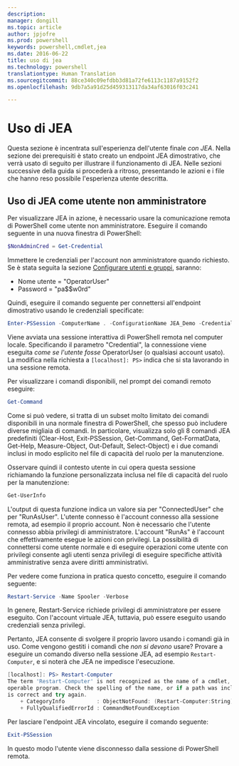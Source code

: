 ```yaml
---
description: 
manager: dongill
ms.topic: article
author: jpjofre
ms.prod: powershell
keywords: powershell,cmdlet,jea
ms.date: 2016-06-22
title: uso di jea
ms.technology: powershell
translationtype: Human Translation
ms.sourcegitcommit: 88ce340c09efdbb3d81a72fe6113c1187a9152f2
ms.openlocfilehash: 9db7a5a91d25d459313117da34af63016f03c241

---
```


# Uso di JEA
Questa sezione è incentrata sull'esperienza dell'utente finale *con JEA*.
Nella sezione dei prerequisiti è stato creato un endpoint JEA dimostrativo,
che verrà usato di seguito per illustrare il funzionamento di JEA.
Nelle sezioni successive della guida si procederà a ritroso, presentando le azioni e i file che hanno reso possibile l'esperienza utente descritta.

## Uso di JEA come utente non amministratore
Per visualizzare JEA in azione, è necessario usare la comunicazione remota di PowerShell come utente non amministratore.
Eseguire il comando seguente in una nuova finestra di PowerShell:   

```PowerShell
$NonAdminCred = Get-Credential
```

Immettere le credenziali per l'account non amministratore quando richiesto.
Se è stata seguita la sezione [Configurare utenti e gruppi](creating-a-domain-controller.md#set-up-users-and-groups), saranno:
-   Nome utente = "OperatorUser"
-   Password = "pa$$w0rd"

Quindi, eseguire il comando seguente per connettersi all'endpoint dimostrativo usando le credenziali specificate:

```PowerShell
Enter-PSSession -ComputerName . -ConfigurationName JEA_Demo -Credential $NonAdminCred
```

Viene avviata una sessione interattiva di PowerShell remota nel computer locale.
Specificando il parametro "Credential", la connessione viene eseguita *come se l'utente fosse* OperatorUser (o qualsiasi account usato).
La modifica nella richiesta a `[localhost]: PS>` indica che si sta lavorando in una sessione remota.  

Per visualizzare i comandi disponibili, nel prompt dei comandi remoto eseguire:

```PowerShell
Get-Command
```

Come si può vedere, si tratta di un subset molto limitato dei comandi disponibili in una normale finestra di PowerShell, che spesso può includere diverse migliaia di comandi.
In particolare, visualizza solo gli 8 comandi JEA predefiniti (Clear-Host, Exit-PSSession, Get-Command, Get-FormatData, Get-Help, Measure-Object, Out-Default, Select-Object) e i due comandi inclusi in modo esplicito nel file di capacità del ruolo per la manutenzione.

Osservare quindi il contesto utente in cui opera questa sessione richiamando la funzione personalizzata inclusa nel file di capacità del ruolo per la manutenzione:

```PowerShell
Get-UserInfo
```

L'output di questa funzione indica un valore sia per "ConnectedUser" che per "RunAsUser".
L'utente connesso è l'account connesso alla sessione remota, ad esempio il proprio account.
Non è necessario che l'utente connesso abbia privilegi di amministratore.
L'account "RunAs" è l'account che effettivamente esegue le azioni con privilegi.
La possibilità di connettersi come utente normale e di eseguire operazioni come utente con privilegi consente agli utenti senza privilegi di eseguire specifiche attività amministrative senza avere diritti amministrativi.

Per vedere come funziona in pratica questo concetto, eseguire il comando seguente:

```PowerShell
Restart-Service -Name Spooler -Verbose
```

In genere, Restart-Service richiede privilegi di amministratore per essere eseguito.
Con l'account virtuale JEA, tuttavia, può essere eseguito usando credenziali senza privilegi.

Pertanto, JEA consente di svolgere il proprio lavoro usando i comandi già in uso.
Come vengono gestiti i comandi che *non si devono* usare?
Provare a eseguire un comando diverso nella sessione JEA, ad esempio `Restart-Computer`, e si noterà che JEA ne impedisce l'esecuzione.

```PowerShell
[localhost]: PS> Restart-Computer
The term 'Restart-Computer' is not recognized as the name of a cmdlet, function, script file, or
operable program. Check the spelling of the name, or if a path was included, verify that the path
is correct and try again.
    + CategoryInfo          : ObjectNotFound: (Restart-Computer:String) [], CommandNotFoundException
    + FullyQualifiedErrorId : CommandNotFoundException
```

Per lasciare l'endpoint JEA vincolato, eseguire il comando seguente:

```PowerShell
Exit-PSSession
```

In questo modo l'utente viene disconnesso dalla sessione di PowerShell remota.




<!--HONumber=Jul16_HO1-->


